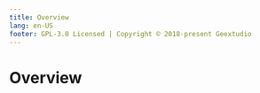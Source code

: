 ```yaml
---
title: Overview
lang: en-US
footer: GPL-3.0 Licensed | Copyright © 2018-present Geextudio
---
```

# Overview